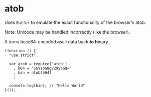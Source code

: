 atob
===

Uses `Buffer` to emulate the exact functionality of the browser's atob.

Note: Unicode may be handled incorrectly (like the browser).

It turns base64-encoded **a**scii data back **to** **b**inary.

    (function () {
      "use strict";
      
      var atob = require('atob')
        , b64 = "SGVsbG8gV29ybGQ="
        , bin = atob(b64)
        ;

      console.log(bin); // "Hello World"
    }());
